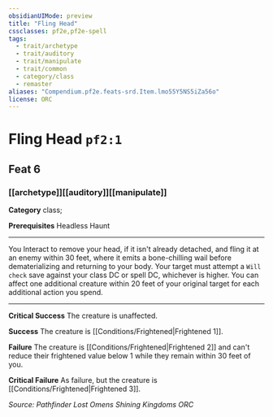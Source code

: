 ```yaml
---
obsidianUIMode: preview
title: "Fling Head"
cssclasses: pf2e,pf2e-spell
tags:
  - trait/archetype
  - trait/auditory
  - trait/manipulate
  - trait/common
  - category/class
  - remaster
aliases: "Compendium.pf2e.feats-srd.Item.lmo55Y5NS5iZa56o"
license: ORC
---
```

# Fling Head `pf2:1`
## Feat 6
### [[archetype]][[auditory]][[manipulate]]

**Category** class; 



**Prerequisites** Headless Haunt
* * *
You Interact to remove your head, if it isn't already detached, and fling it at an enemy within 30 feet, where it emits a bone-chilling wail before dematerializing and returning to your body. Your target must attempt a `Will check` save against your class DC or spell DC, whichever is higher. You can affect one additional creature within 20 feet of your original target for each additional action you spend.

* * *

**Critical Success** The creature is unaffected.

**Success** The creature is [[Conditions/Frightened|Frightened 1]].

**Failure** The creature is [[Conditions/Frightened|Frightened 2]] and can't reduce their frightened value below 1 while they remain within 30 feet of you.

**Critical Failure** As failure, but the creature is [[Conditions/Frightened|Frightened 3]].

*Source: Pathfinder Lost Omens Shining Kingdoms*
*ORC*